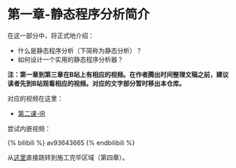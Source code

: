 # 第一章-静态程序分析简介

在这一部分中，将正式地介绍：

* 什么是静态程序分析（下简称为静态分析）？
* 如何设计一个实用的静态程序分析器？

**注：第一章到第三章在B站上有相应的视频。在作者腾出时间整理文稿之前，建议读者先到B站观看相应的视频。对应的文字部分暂时移出本仓库。**

对应的视频在这里：

* [第二课-IR](https://www.bilibili.com/video/BV1zE411s77Z)

尝试内嵌视频：

{% bilibili %} av93643665 {% endbilibili %}

从[这里](https://ranger-nju.gitbook.io/static-program-analysis-book/ch4)直接跳转到施工完毕区域（第四章）。

